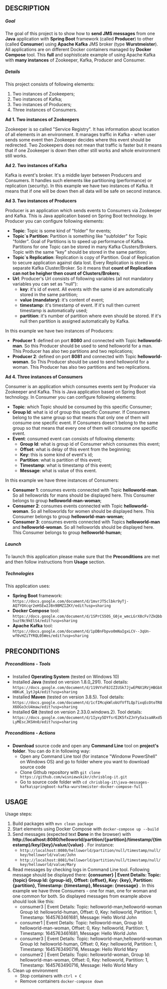 DESCRIPTION
-----------

##### Goal
The goal of this project is to show how to **send JMS messages** from one **Java** application with **Spring Boot** framework (called **Producer**) to other (called **Consumer**) using **Apache Kafka** JMS broker (type **Wurstmeister**). All applications are on different Docker containers managed by **Docker Compose** tool. This **full** and sophisticate example of using Apache Kafka with **many instances** of Zookeeper, Kafka, Producer and Consumer. 

##### Details
This project consists of following elements:
1. Two instances of Zookeepers;
2. Two instances of Kafka;
3. Two instances of Producers;
4. Three instances of Consumers.

**Ad 1. Two instances of Zookeepers**

Zookeeper is so called "Service Registry". It has information about location of all elements in an environment. It manages traffic in Kafka - when user sends some event then Zookeeper decides where this event should be redirected. Two Zookeepers does not mean that traffic is faster but it means that if one Zookeeper is down then other still works and whole environment still works.

**Ad 2. Two instances of Kafka**

Kafka is event's broker. It's a middle layer between Producers and Consumers. It handles such elements like partitioning (performance) or replication (security). In this example we have two instances of Kafka. It means that if one will be down then all data will be safe on second instance.

**Ad 3. Two instances of Producers**

Producer is an application which sends events to Consumers via Zookeeper and Kafka. This is Java application based on Spring Boot technology. In Producer you can configure following elements:
* **Topic**: Topic is some kind of "folder" for events; 
* **Topic`s Partition**: Partition is something like "subfolder" for Topic "folder". Goal of Partitions is to speed up performance of Kafka. Partitions for one Topic can be stored in many Kafka Clusters/Brokers. Topic with the same "key" should be stored in the same partition; 
* **Topic`s Replication**: Replication is copy of Partition. Goal of Replication to secure application against data lost. Every Replication is stored in separate Kafka Cluster/Broker. So it means that **count of Replications can not be heigher then count of Clusters/Brokers**;
* **Url**: Producer's Url consists of following variables (all not mandatory variables you can set as "null"):
     * **key**: it's id of event. All events with the same id are automatically stored in the same partition;
    * **value (mandatory)**: it's content of event;    
    * **timestamp**: it's timestamp of event. If it's null then current timestamp is automatically used; 
    * **partition**: it's number of partition where even should be stored. If it's null then partition is assigned automatically by Kafka.
    
In this example we have two instances of Producers:
* **Producer 1**: defined on port **8080** and connected with Topic **helloworld-man**. So this Producer should be used to send helloworld for a man. This Producer has also two partitions and two replications;
* **Producer 2**: defined on port **8081** and connected with Topic **helloworld-woman**. So This Producer should be used to send helloworld for a woman. This Producer has also two partitions and two replications.

**Ad 4. Three instances of Consumers**

Consumer is an application which consumes events sent by Producer via Zookeeper and Kafka. This is Java application based on Spring Boot technology. In Consumer you can configure following elements:
* **Topic**: which Topic should be consumed by this specific Consumer;
* **Group Id**: what is id of group this specific Consumer. If Consumers belong to the same group so that means that only one of them will consume one specific event. If Consumers doesn't belong to the same group so that means that every one of them will consume one specific event.
* **Event**: consumed event can consists of following elements:
    * **Group Id**: what is group id of Consumer which consumes this event;
    * **Offset**: what is delay of this event from the beginning;
    * **Key**: this is some kind of event's id;
    * **Partition**: what is partition of this event;
    * **Timestamp**: what is timestamp of this event;
    * **Message**: what is value of this event.

In this example we have three instances of Consumers:
* **Consumer 1**: consumes events connected with Topic **helloworld-man**. So all helloworlds for mans should be displayed here. This Consumer belongs to group **helloworld-man-woman**;
* **Consumer 2**: consumes events connected with Topic **helloworld-woman**. So all helloworlds for women should be displayed here. This Consumer belongs to group **helloworld-man-woman**;
* **Consumer 3**: consumes events connected with Topics **helloworld-man** and **helloworld-woman**. So all helloworlds should be displayed here. This Consumer belongs to group **helloworld-human**;

##### Launch
To launch this application please make sure that the **Preconditions** are met and then follow instructions from **Usage** section.

##### Technologies
This application uses:
* **Spring Boot** framework: `https://docs.google.com/document/d/1mvrJT5clbkr9yTj-AQ7YOXcqr2eHSEw2J8n9BMZIZKY/edit?usp=sharing`
* **Docker Compose** tool: `https://docs.google.com/document/d/1SPrCS5OS_G0je_wmcLGrX8cFv7ZkQbb5uztNc9kElS4/edit?usp=sharing`
* **Apache Kafka** tool: `https://docs.google.com/document/d/1pDBnFbpvo0mNaIgxLCV--3qUn-wf0vHZiTYRQL05Wes/edit?usp=sharing`

PRECONDITIONS
-------------

##### Preconditions - Tools
* Installed **Operating System** (tested on Windows 10)
* Installed **Java** (tested on version 1.8.0_291). Tool details: `https://docs.google.com/document/d/119VYxF8JIZIUSk7JjwEPNX1RVjHBGbXHBKuK_1ytJg4/edit?usp=sharing`
* Installed **Maven** (tested on version 3.8.5). Tool details: `https://docs.google.com/document/d/1cfIMcqkWlobUfVfTLQp7ixqEcOtoTR8X6OGo3cU4maw/edit?usp=sharing`
* Installed **Git** (tested on version 2.33.0.windows.2). Tool details: `https://docs.google.com/document/d/1Iyxy5DYfsrEZK5fxZJnYy5a1saARxd5LyMEscJKSHn0/edit?usp=sharing`

##### Preconditions - Actions
* **Download** source code and open any **Command Line** tool on **project's folder**. You can do it in following way:
    * Open any Command Line tool (for instance "Windonw PowerShell" on Windows OS) and go to folder where you want to download source code 
    * Clone Github repository with `git clone https://github.com/wisniewskikr/chrisblog-it.git`
    * Go to source code folder with `cd chrisblog-it\java-messages-kafka\springboot-kafka-wurstmeister-docker-compose-full`


USAGE
-----

Usage steps:
1. Build packages with `mvn clean package`
2. Start elements using Docker Compose with `docker-compose up --build`
3. Send messages (expected text **Done** in the browser) with **http://localhost:8080/helloworld/partition/{partition}/timestamp/{timestamp}/key/{key}/value/{value}** . For instance:
    * `http://localhost:8080/helloworld/partition/null/timestamp/null/key/helloworld/value/John`
    * `http://localhost:8081/helloworld/partition/null/timestamp/null/key/helloworld/value/Mary`
4. Read messages by checking logs in Command Line tool. Following message should be displayed there: **{consumer}   | Event Details: Topic: {topic} Group Id: {group-id}, Offset: {offset}, Key: {key}, Partition: {partition}, Timestamp: {timestamp}, Message: {message}** . In this example we have three Consumers - one for man, one for woman and one common for both. So displayed messages from example above should look like this:
    * consumer3   | Event Details: Topic: helloworld-man,helloworld-woman Group Id: helloworld-human, Offset: 0, Key: helloworld, Partition: 1, Timestamp: 1645763461681, Message: Hello World John
    * consumer1   | Event Details: Topic: helloworld-man, Group Id: helloworld-man-woman, Offset: 0, Key: helloworld, Partition: 1, Timestamp: 1645763461681, Message: Hello World John
    * consumer3   | Event Details: Topic: helloworld-man,helloworld-woman Group Id: helloworld-human, Offset: 0, Key: helloworld, Partition: 1, Timestamp: 1645763490716, Message: Hello World Mary
    * consumer2   | Event Details: Topic: helloworld-woman, Group Id: helloworld-man-woman, Offset: 0, Key: helloworld, Partition: 1, Timestamp: 1645763490716, Message: Hello World Mary
5. Clean up environment
    * Stop containers with `ctrl + C`
    * Remove containers `docker-compose down`